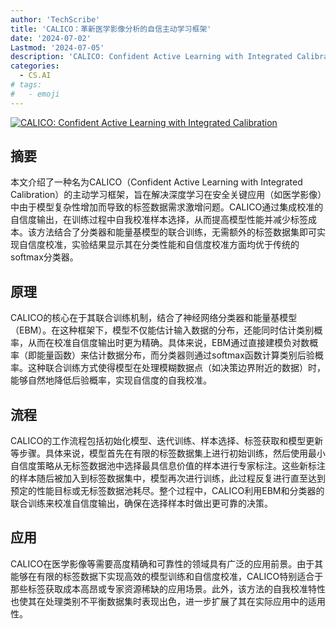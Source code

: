 ```yaml
---
author: 'TechScribe'
title: 'CALICO：革新医学影像分析的自信主动学习框架'
date: '2024-07-02'
Lastmod: '2024-07-05'
description: 'CALICO: Confident Active Learning with Integrated Calibration'
categories:
  - CS.AI
# tags:
#   - emoji
---
```


[![CALICO: Confident Active Learning with Integrated Calibration](https://arxiv-research-1301205113.cos.ap-guangzhou.myqcloud.com/images/2407.02335v1.pdf_0.jpg)](https://arxiv.org/abs/2407.02335v1)

## 摘要

本文介绍了一种名为CALICO（Confident Active Learning with Integrated Calibration）的主动学习框架，旨在解决深度学习在安全关键应用（如医学影像）中由于模型复杂性增加而导致的标签数据需求激增问题。CALICO通过集成校准的自信度输出，在训练过程中自我校准样本选择，从而提高模型性能并减少标签成本。该方法结合了分类器和能量基模型的联合训练，无需额外的标签数据集即可实现自信度校准，实验结果显示其在分类性能和自信度校准方面均优于传统的softmax分类器。<!--more-->

## 原理

CALICO的核心在于其联合训练机制，结合了神经网络分类器和能量基模型（EBM）。在这种框架下，模型不仅能估计输入数据的分布，还能同时估计类别概率，从而在校准自信度输出时更为精确。具体来说，EBM通过直接建模负对数概率（即能量函数）来估计数据分布，而分类器则通过softmax函数计算类别后验概率。这种联合训练方式使得模型在处理模糊数据点（如决策边界附近的数据）时，能够自然地降低后验概率，实现自信度的自我校准。

## 流程

CALICO的工作流程包括初始化模型、迭代训练、样本选择、标签获取和模型更新等步骤。具体来说，模型首先在有限的标签数据集上进行初始训练，然后使用最小自信度策略从无标签数据池中选择最具信息价值的样本进行专家标注。这些新标注的样本随后被加入到标签数据集中，模型再次进行训练，此过程反复进行直至达到预定的性能目标或无标签数据池耗尽。整个过程中，CALICO利用EBM和分类器的联合训练来校准自信度输出，确保在选择样本时做出更可靠的决策。

## 应用

CALICO在医学影像等需要高度精确和可靠性的领域具有广泛的应用前景。由于其能够在有限的标签数据下实现高效的模型训练和自信度校准，CALICO特别适合于那些标签获取成本高昂或专家资源稀缺的应用场景。此外，该方法的自我校准特性也使其在处理类别不平衡数据集时表现出色，进一步扩展了其在实际应用中的适用性。